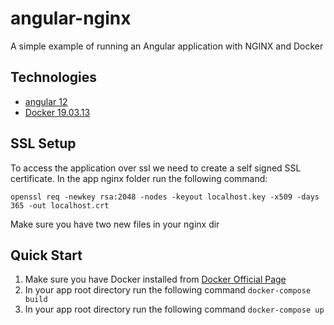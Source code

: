 # angular-nginx

A simple example of running an Angular application with NGINX and Docker 

## Technologies

- [angular 12](https://angular.io/)
- [Docker 19.03.13](https://www.docker.com/get-started)

## SSL Setup

To access the application over ssl we need to create a self signed SSL certificate. In the app nginx folder run the following command:

``openssl req -newkey rsa:2048 -nodes -keyout localhost.key -x509 -days 365 -out localhost.crt``

Make sure you have two new files in your nginx dir

##  Quick Start

1. Make sure you have Docker installed from [Docker Official Page](https://docs.docker.com/get-docker/)
2. In your app root directory run the following command ``docker-compose build``
3. In your app root directory run the following command  ``docker-compose up``

